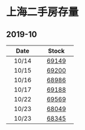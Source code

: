 # 上海二手房存量   
## 2019-10

| Date | Stock |
| ------ | ------ |
| &nbsp;&nbsp;&nbsp;10/14&nbsp;&nbsp;&nbsp; | &nbsp;&nbsp;&nbsp;[69149](Shanghai_Stock.md)&nbsp;&nbsp;&nbsp; |
| &nbsp;&nbsp;&nbsp;10/15&nbsp;&nbsp;&nbsp; | &nbsp;&nbsp;&nbsp;[69200](Shanghai_Stock.md)&nbsp;&nbsp;&nbsp; |
| &nbsp;&nbsp;&nbsp;10/16&nbsp;&nbsp;&nbsp; | &nbsp;&nbsp;&nbsp;[68986](Shanghai_Stock.md)&nbsp;&nbsp;&nbsp; |
| &nbsp;&nbsp;&nbsp;10/17&nbsp;&nbsp;&nbsp; | &nbsp;&nbsp;&nbsp;[69188](Shanghai_Stock.md)&nbsp;&nbsp;&nbsp; |
| &nbsp;&nbsp;&nbsp;10/22&nbsp;&nbsp;&nbsp; | &nbsp;&nbsp;&nbsp;[69569](Shanghai_Stock.md)&nbsp;&nbsp;&nbsp; |
| &nbsp;&nbsp;&nbsp;10/23&nbsp;&nbsp;&nbsp; | &nbsp;&nbsp;&nbsp;[68049](Shanghai_Stock.md)&nbsp;&nbsp;&nbsp; |
| &nbsp;&nbsp;&nbsp;10/23&nbsp;&nbsp;&nbsp; | &nbsp;&nbsp;&nbsp;[68345](Shanghai_Stock.md)&nbsp;&nbsp;&nbsp; |

